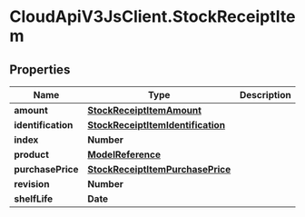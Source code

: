 # CloudApiV3JsClient.StockReceiptItem

## Properties
Name | Type | Description | Notes
------------ | ------------- | ------------- | -------------
**amount** | [**StockReceiptItemAmount**](StockReceiptItemAmount.md) |  | [optional] 
**identification** | [**StockReceiptItemIdentification**](StockReceiptItemIdentification.md) |  | [optional] 
**index** | **Number** |  | [optional] 
**product** | [**ModelReference**](ModelReference.md) |  | [optional] 
**purchasePrice** | [**StockReceiptItemPurchasePrice**](StockReceiptItemPurchasePrice.md) |  | [optional] 
**revision** | **Number** |  | [optional] 
**shelfLife** | **Date** |  | [optional] 


